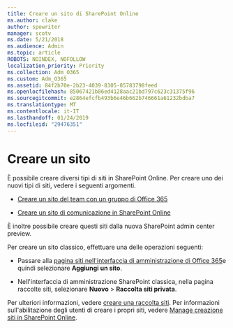 ```yaml
---
title: Creare un sito di SharePoint Online
ms.author: clake
author: spowriter
manager: scotv
ms.date: 5/21/2018
ms.audience: Admin
ms.topic: article
ROBOTS: NOINDEX, NOFOLLOW
localization_priority: Priority
ms.collection: Adm_O365
ms.custom: Adm_O365
ms.assetid: 84f2b70e-2b23-4039-8305-85783798feed
ms.openlocfilehash: 85067421b86ed4128aac21bd797c623c31375f96
ms.sourcegitcommit: e2864efcfb493b6e46b662b746661a61232bdba7
ms.translationtype: MT
ms.contentlocale: it-IT
ms.lasthandoff: 01/24/2019
ms.locfileid: "29476351"
---
```

# <a name="create-a-site"></a>Creare un sito

È possibile creare diversi tipi di siti in SharePoint Online. Per creare uno dei nuovi tipi di siti, vedere i seguenti argomenti.
  
- [Creare un sito del team con un gruppo di Office 365](https://go.microsoft.com/fwlink/?linkid=866292)
    
- [Creare un sito di comunicazione in SharePoint Online](https://go.microsoft.com/fwlink/?linkid=866294)
    
È inoltre possibile creare questi siti dalla nuova SharePoint admin center preview.
  
Per creare un sito classico, effettuare una delle operazioni seguenti:
  
- Passare alla [pagina siti nell'interfaccia di amministrazione di Office 365](https://portal.office.com/adminportal/home#/SitesList)e quindi selezionare **Aggiungi un sito**.
    
- Nell'interfaccia di amministrazione SharePoint classica, nella pagina raccolte siti, selezionare **Nuovo** \> **Raccolta siti privata**.
    
Per ulteriori informazioni, vedere [creare una raccolta siti](https://go.microsoft.com/fwlink/?linkid=866295). Per informazioni sull'abilitazione degli utenti di creare i propri siti, vedere [Manage creazione siti in SharePoint Online](https://go.microsoft.com/fwlink/?linkid=866296).
  

